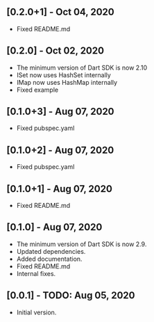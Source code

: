 ## [0.2.0+1] - Oct 04, 2020

* Fixed README.md

## [0.2.0] - Oct 02, 2020

* The minimum version of Dart SDK is now 2.10
* ISet now uses HashSet internally
* IMap now uses HashMap internally
* Fixed example

## [0.1.0+3] - Aug 07, 2020

* Fixed pubspec.yaml

## [0.1.0+2] - Aug 07, 2020

* Fixed pubspec.yaml

## [0.1.0+1] - Aug 07, 2020

* Fixed README.md

## [0.1.0] - Aug 07, 2020

* The minimum version of Dart SDK is now 2.9.
* Updated dependencies.
* Added documentation.
* Fixed README.md
* Internal fixes.

## [0.0.1] - TODO: Aug 05, 2020

* Initial version.
